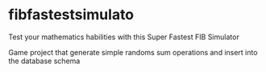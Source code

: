 # fibfastestsimulato

Test your mathematics habilities with this Super Fastest FIB Simulator

Game project that generate simple randoms sum operations and insert into the database schema
